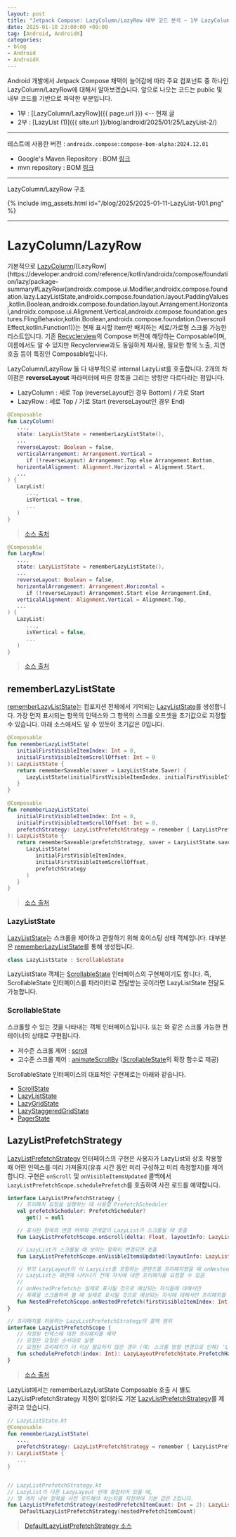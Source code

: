 ```yaml
---
layout: post
title: "Jetpack Compose: LazyColumn/LazyRow 내부 코드 분석 ~ 1부 LazyColumn/LazyRow"
date: 2025-01-10 23:00:00 +09:00
tag: [Android, AndroidX]
categories:
- blog
- Android
- AndroidX
---
```


Android 개발에서 Jetpack Compose 채택이 늘어감에 따라 주요 컴포넌트 중 하나인 LazyColumn/LazyRow에 대해서 알아보겠습니다. 앞으로 나오는 코드는 public 및 내부 코드를 기반으로 파악한 부분입니다. 

<!--more-->

- 1부 : [LazyColumn/LazyRow]({{ page.url }}) <-- 현재 글
- 2부 : [LazyList (1)]({{ site.url }}/blog/android/2025/01/25/LazyList-2/)

---

테스트에 사용한 버전 : `androidx.compose:compose-bom-alpha:2024.12.01`

- Google's Maven Repository : BOM [링크](https://maven.google.com/web/index.html?androidx.compose:compose-bom-alpha:2024.12.01#androidx.compose:compose-bom-alpha:2024.12.01)
- mvn repository : BOM [링크](https://mvnrepository.com/artifact/androidx.compose/compose-bom-alpha/2024.12.01)

------

LazyColumn/LazyRow 구조

{% include img_assets.html id="/blog/2025/2025-01-11-LazyList-1/01.png" %}

------

# LazyColumn/LazyRow

기본적으로 [LazyColumn](https://developer.android.com/reference/kotlin/androidx/compose/foundation/lazy/package-summary#LazyColumn(androidx.compose.ui.Modifier,androidx.compose.foundation.lazy.LazyListState,androidx.compose.foundation.layout.PaddingValues,kotlin.Boolean,androidx.compose.foundation.layout.Arrangement.Vertical,androidx.compose.ui.Alignment.Horizontal,androidx.compose.foundation.gestures.FlingBehavior,kotlin.Boolean,androidx.compose.foundation.OverscrollEffect,kotlin.Function1))/[LazyRow](https://developer.android.com/reference/kotlin/androidx/compose/foundation/lazy/package-summary#LazyRow(androidx.compose.ui.Modifier,androidx.compose.foundation.lazy.LazyListState,androidx.compose.foundation.layout.PaddingValues,kotlin.Boolean,androidx.compose.foundation.layout.Arrangement.Horizontal,androidx.compose.ui.Alignment.Vertical,androidx.compose.foundation.gestures.FlingBehavior,kotlin.Boolean,androidx.compose.foundation.OverscrollEffect,kotlin.Function1))는 현재 표시할 Item만 배치하는 세로/가로형 스크롤 가능한 리스트입니다. 기존 [Recyclerview](https://developer.android.com/jetpack/androidx/releases/recyclerview)의 Compose 버전에 해당하는 Composable이며, 이름에서도 알 수 있지만 Recyclerview과도 동일하게 재사용, 필요한 항목 노출, 지연 호출 등이 특징인 Composable입니다.



LazyColumn/LazyRow 둘 다 내부적으로 internal LazyList를 호출합니다. 2개의 차이점은 **reverseLayout** 파라미터에 따른 항목을 그리는 방향만 다르다라는 점입니다.

- LazyColumn : 세로 Top (reverseLayout인 경우 Bottom) / 가로 Start
- LazyRow : 세로 Top / 가로 Start (reverseLayout인 경우 End)

```kotlin
@Composable
fun LazyColumn(
   ...,
   state: LazyListState = rememberLazyListState(),
   ...
   reverseLayout: Boolean = false,
   verticalArrangement: Arrangement.Vertical =
      if (!reverseLayout) Arrangement.Top else Arrangement.Bottom,
   horizontalAlignment: Alignment.Horizontal = Alignment.Start,
   ...
) {
   LazyList(
      ...,
      isVertical = true,
      ...
   )
}
```

> [소스 출처](https://cs.android.com/androidx/platform/frameworks/support/+/androidx-main:compose/foundation/foundation/src/commonMain/kotlin/androidx/compose/foundation/lazy/LazyDsl.kt;l=356-414)

```kotlin
@Composable
fun LazyRow(
   ...,
   state: LazyListState = rememberLazyListState(),
   ...
   reverseLayout: Boolean = false,
   horizontalArrangement: Arrangement.Horizontal =
      if (!reverseLayout) Arrangement.Start else Arrangement.End,
   verticalAlignment: Alignment.Vertical = Alignment.Top,
   ...
) {
   LazyList(
      ...,
      isVertical = false,
      ...
   )
}
```

> [소스 출처](https://cs.android.com/androidx/platform/frameworks/support/+/androidx-main:compose/foundation/foundation/src/commonMain/kotlin/androidx/compose/foundation/lazy/LazyDsl.kt;l=297-354)

## rememberLazyListState

[rememberLazyListState](https://developer.android.com/reference/kotlin/androidx/compose/foundation/lazy/package-summary#rememberLazyListState(kotlin.Int,kotlin.Int))는 컴포지션 전체에서 기억되는 [LazyListState](https://developer.android.com/reference/kotlin/androidx/compose/foundation/lazy/LazyListState)를 생성합니다. 가장 먼저 표시되는 항목의 인덱스와 그 항목의 스크롤 오프셋을 초기값으로 지정할 수 있습니다. 아래 소스에서도 알 수 있듯이 초기값은 0입니다.

```kotlin
@Composable
fun rememberLazyListState(
   initialFirstVisibleItemIndex: Int = 0,
   initialFirstVisibleItemScrollOffset: Int = 0
): LazyListState {
   return rememberSaveable(saver = LazyListState.Saver) {
      LazyListState(initialFirstVisibleItemIndex, initialFirstVisibleItemScrollOffset)
   }
}
  
@Composable
fun rememberLazyListState(
   initialFirstVisibleItemIndex: Int = 0,
   initialFirstVisibleItemScrollOffset: Int = 0,
   prefetchStrategy: LazyListPrefetchStrategy = remember { LazyListPrefetchStrategy() },
): LazyListState {
   return rememberSaveable(prefetchStrategy, saver = LazyListState.saver(prefetchStrategy)) {
      LazyListState(
         initialFirstVisibleItemIndex,
         initialFirstVisibleItemScrollOffset,
         prefetchStrategy
      )
   }
}
```

> [소스 출처](https://cs.android.com/androidx/platform/frameworks/support/+/androidx-main:compose/foundation/foundation/src/commonMain/kotlin/androidx/compose/foundation/lazy/LazyListState.kt;l=61-107)

### LazyListState

[LazyListState](https://developer.android.com/reference/kotlin/androidx/compose/foundation/lazy/LazyListState)는 스크롤을 제어하고 관찰하기 위해 호이스팅 상태 객체입니다. 대부분은 [rememberLazyListState](https://developer.android.com/reference/kotlin/androidx/compose/foundation/lazy/package-summary#rememberLazyListState(kotlin.Int,kotlin.Int))를 통해 생성됩니다.

```kotlin
class LazyListState : ScrollableState
```

LazyListState 객체는 [ScrollableState](https://developer.android.com/reference/kotlin/androidx/compose/foundation/gestures/ScrollableState) 인터페이스의 구현체이기도 합니다. 즉, ScrollableState 인터페이스를 파라미터로 전달받는 곳이라면 LazyListState 전달도 가능합니다.

### ScrollableState

스크롤할 수 있는 것을 나타내는 객체 인터페이스입니다. 또는 와 같은 스크롤 가능한 컨테이너의 상태로 구현됩니다.

- 저수준 스크롤 제어 : [scroll](https://developer.android.com/reference/kotlin/androidx/compose/foundation/gestures/ScrollableState#scroll(androidx.compose.foundation.MutatePriority,kotlin.coroutines.SuspendFunction1))
- 고수준 스크롤 제어 : [animateScrollBy](https://developer.android.com/reference/kotlin/androidx/compose/foundation/gestures/package-summary#(androidx.compose.foundation.gestures.ScrollableState).animateScrollBy(kotlin.Float,androidx.compose.animation.core.AnimationSpec)) ([ScrollableState](https://developer.android.com/reference/kotlin/androidx/compose/foundation/gestures/ScrollableState)의 확장 함수로 제공)

ScrollableState 인터페이스의 대표적인 구현체로는 아래와 같습니다.

- [ScrollState](https://developer.android.com/reference/kotlin/androidx/compose/foundation/ScrollState)
- [LazyListState](https://developer.android.com/reference/kotlin/androidx/compose/foundation/lazy/LazyListState)
- [LazyGridState](https://developer.android.com/reference/kotlin/androidx/compose/foundation/lazy/grid/LazyGridState)
- [LazyStaggeredGridState](https://developer.android.com/reference/kotlin/androidx/compose/foundation/lazy/staggeredgrid/LazyStaggeredGridState)
- [PagerState](https://developer.android.com/reference/kotlin/androidx/compose/foundation/pager/PagerState)

## LazyListPrefetchStrategy

[LazyListPrefetchStrategy](https://developer.android.com/reference/kotlin/androidx/compose/foundation/lazy/LazyListPrefetchStrategy) 인터페이스의 구현은 사용자가 LazyList와 상호 작용할 때 어떤 인덱스를 미리 가져올지(유휴 시간 동안 미리 구성하고 미리 측정할지)를 제어합니다. 구현은 `onScroll` 및 `onVisibleItemsUpdated` 콜백에서 `LazyListPrefetchScope.schedulePrefetch`를 호출하여 사전 로드를 예약합니다. 

```kotlin
interface LazyListPrefetchStrategy {
   // 프리패치 요청을 실행하는 데 사용할 PrefetchScheduler
   val prefetchScheduler: PrefetchScheduler?
      get() = null

   // 표시된 항목의 변경 여부와 관계없이 LazyList가 스크롤될 때 호출
   fun LazyListPrefetchScope.onScroll(delta: Float, layoutInfo: LazyListLayoutInfo)

   // LazyList가 스크롤될 때 보이는 항목이 변경되면 호출
   fun LazyListPrefetchScope.onVisibleItemsUpdated(layoutInfo: LazyListLayoutInfo)

   // 부모 LazyLayout이 이 LazyList를 포함하는 콘텐츠를 프리패치했을 때 onNestedPrefetch가 호출
   // LazyList는 화면에 나타나기 전에 자식에 대한 프리패치를 요청할 수 있음
   // 
   // onNestedPrefetch는 실제로 표시될 것으로 예상되는 자식들에 대해서만 
   // 목록을 스크롤하여 볼 때 실제로 표시될 것으로 예상되는 자식에 대해서만 프리패치를 요청해야 함
   fun NestedPrefetchScope.onNestedPrefetch(firstVisibleItemIndex: Int)
}

// 프리패치를 허용하는 LazyListPrefetchStrategy의 콜백 범위
interface LazyListPrefetchScope {
   // 지정된 인덱스에 대한 프리패치를 예약
   // 요청은 요청된 순서대로 실행
   // 요청된 프리패치가 더 이상 필요하지 않은 경우 (예: 스크롤 방향 변경으로 인해) 'LazyLayoutPrefetchState.PrefetchHandle.cancel'를 통해 요청을 취소
   fun schedulePrefetch(index: Int): LazyLayoutPrefetchState.PrefetchHandle
}
```

> [소스 출처](https://cs.android.com/androidx/platform/frameworks/support/+/androidx-main:compose/foundation/foundation/src/commonMain/kotlin/androidx/compose/foundation/lazy/LazyListPrefetchStrategy.kt;l=25-82)

LazyList에서는 rememberLazyListState Composable 호출 시 별도 LazyListPrefetchStrategy 지정이 없더라도 기본 [LazyListPrefetchStrategy](https://developer.android.com/reference/kotlin/androidx/compose/foundation/lazy/LazyListPrefetchStrategy)를 제공하고 있습니다. 

```kotlin
// LazyListState.kt
@Composable
fun rememberLazyListState(
   ...,
   prefetchStrategy: LazyListPrefetchStrategy = remember { LazyListPrefetchStrategy() },
): LazyListState {
   ...
}


// LazyListPrefetchStrategy.kt
// LazyList가 다른 LazyLayout 안에 중첩되어 있을 때,
// 몇 개의 내부 항목을 사전 로드해야 하는지를 지정하며 기본 값은 2입니다.
fun LazyListPrefetchStrategy(nestedPrefetchItemCount: Int = 2): LazyListPrefetchStrategy =
    DefaultLazyListPrefetchStrategy(nestedPrefetchItemCount)
```

> [DefaultLazyListPrefetchStrategy 소스](https://cs.android.com/androidx/platform/frameworks/support/+/androidx-main:compose/foundation/foundation/src/commonMain/kotlin/androidx/compose/foundation/lazy/LazyListPrefetchStrategy.kt;l=114-199)

